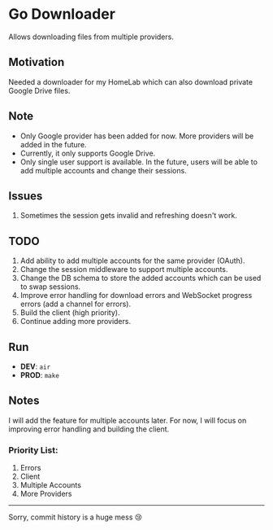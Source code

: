 # Go Downloader

Allows downloading files from multiple providers.

## Motivation

Needed a downloader for my HomeLab which can also download private Google Drive files.

## Note

- Only Google provider has been added for now. More providers will be added in the future.
- Currently, it only supports Google Drive.
- Only single user support is available. In the future, users will be able to add multiple accounts and change their sessions.

## Issues

1. Sometimes the session gets invalid and refreshing doesn't work.

## TODO

1. Add ability to add multiple accounts for the same provider (OAuth).
2. Change the session middleware to support multiple accounts.
3. Change the DB schema to store the added accounts which can be used to swap sessions.
4. Improve error handling for download errors and WebSocket progress errors (add a channel for errors).
5. Build the client (high priority).
6. Continue adding more providers.

## Run

- **DEV**: `air`
- **PROD**: `make`

## Notes

I will add the feature for multiple accounts later. For now, I will focus on improving error handling and building the client.

### Priority List:

1. Errors
2. Client
3. Multiple Accounts
4. More Providers

---

Sorry, commit history is a huge mess 😢

